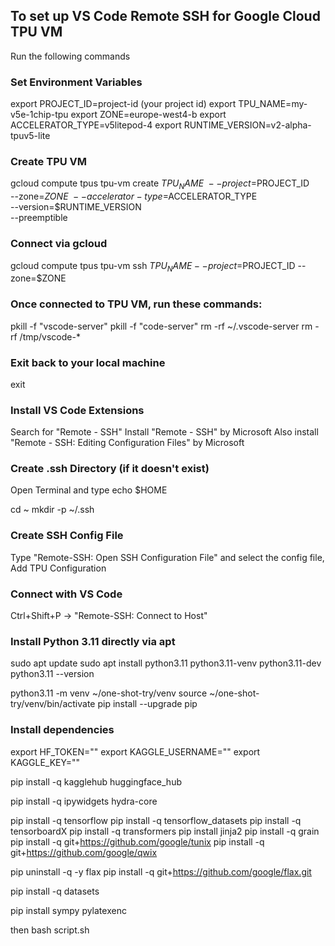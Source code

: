 ## To set up VS Code Remote SSH for Google Cloud TPU VM

Run the following commands

### Set Environment Variables

export PROJECT_ID=project-id (your project id)
export TPU_NAME=my-v5e-1chip-tpu
export ZONE=europe-west4-b
export ACCELERATOR_TYPE=v5litepod-4
export RUNTIME_VERSION=v2-alpha-tpuv5-lite

### Create TPU VM

gcloud compute tpus tpu-vm create $TPU_NAME \
  --project=$PROJECT_ID \
  --zone=$ZONE \
  --accelerator-type=$ACCELERATOR_TYPE \
  --version=$RUNTIME_VERSION \
  --preemptible

### Connect via gcloud
gcloud compute tpus tpu-vm ssh $TPU_NAME --project=$PROJECT_ID --zone=$ZONE

### Once connected to TPU VM, run these commands:
pkill -f "vscode-server"
pkill -f "code-server"
rm -rf ~/.vscode-server
rm -rf /tmp/vscode-*

### Exit back to your local machine
exit

### Install VS Code Extensions

Search for "Remote - SSH"
Install "Remote - SSH" by Microsoft
Also install "Remote - SSH: Editing Configuration Files" by Microsoft

### Create .ssh Directory (if it doesn't exist)

Open Terminal and type echo $HOME

cd ~
mkdir -p ~/.ssh

### Create SSH Config File

Type "Remote-SSH: Open SSH Configuration File" and select the config file, Add TPU Configuration

### Connect with VS Code

Ctrl+Shift+P → "Remote-SSH: Connect to Host"

### Install Python 3.11 directly via apt

sudo apt update
sudo apt install python3.11 python3.11-venv python3.11-dev
python3.11 --version

python3.11 -m venv ~/one-shot-try/venv
source ~/one-shot-try/venv/bin/activate
pip install --upgrade pip

### Install dependencies

export HF_TOKEN=""
export KAGGLE_USERNAME=""
export KAGGLE_KEY=""

pip install -q kagglehub huggingface_hub

pip install -q ipywidgets hydra-core

pip install -q tensorflow
pip install -q tensorflow_datasets
pip install -q tensorboardX
pip install -q transformers
pip install jinja2
pip install -q grain
pip install -q git+https://github.com/google/tunix
pip install -q git+https://github.com/google/qwix

pip uninstall -q -y flax
pip install -q git+https://github.com/google/flax.git

pip install -q datasets

pip install sympy pylatexenc

then bash script.sh
